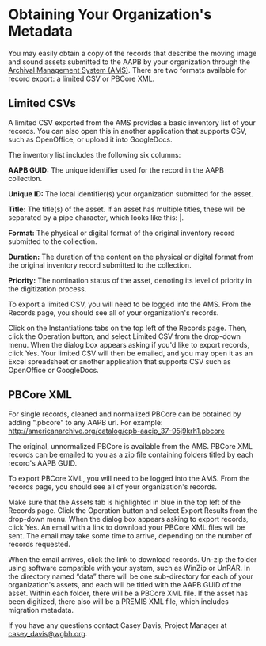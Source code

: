 # Obtaining Your Organization's Metadata

You may easily obtain a copy of the records that describe the moving image and sound assets submitted to the AAPB by your organization through the [Archival Management System (AMS)](https://ams.americanarchive.org). There are 
two formats available for record export: a limited CSV or PBCore XML.

## Limited CSVs

A limited CSV exported from the AMS provides a basic inventory list of your 
records. You can also open this in another application that supports CSV, such as OpenOffice, or upload it into GoogleDocs.

The inventory list includes the following six columns:

**AAPB GUID:** The unique identifier used for the record in the AAPB collection.

**Unique ID:** The local identifier(s) your organization submitted for the 
asset.

**Title:** The title(s) of the asset. If an asset has multiple titles, these 
will be separated by a pipe character, which looks like this: |.

**Format:** The physical or digital format of the original inventory record 
submitted to the collection.

**Duration:** The duration of the content on the physical or digital format 
from the original inventory record submitted to the collection.

**Priority:** The nomination status of the asset, denoting its level of 
priority in the digitization process.

To export a limited CSV, you will need to be logged into the AMS. From the 
Records page, you should see all of your organization's records. 

Click on the Instantiations tabs on the top left of the Records page. Then, 
click the Operation button, and select Limited CSV from the drop-down menu. 
When the dialog box appears asking if you'd like to export records, click Yes. 
Your limited CSV will then be emailed, and you may open it as an Excel 
spreadsheet or another application that supports CSV such as OpenOffice or 
GoogleDocs.

## PBCore XML

For single records, cleaned and normalized PBCore can be obtained by adding
".pbcore" to any AAPB url. For example: 
http://americanarchive.org/catalog/cpb-aacip_37-95j9krh1.pbcore

The original, unnormalized PBCore is available from the AMS. PBCore XML records 
can be emailed to you as a zip file containing folders titled by each record's 
AAPB GUID. 

To export PBCore XML, you will need to be logged into the AMS. From the records 
page, you should see all of your organization's records. 

Make sure that the Assets tab is highlighted in blue in the top left of the 
Records page. Click the Operation button and select Export Results from the 
drop-down menu. When the dialog box appears asking to export records, click 
Yes. An email with a link to download your PBCore XML files will be sent. The 
email may take some time to arrive, depending on the number of records 
requested.
 
When the email arrives, click the link to download records. Un-zip the folder 
using software compatible with your system, such as WinZip or UnRAR. In the 
directory named “data” there will be one sub-directory for each of your 
organization's assets, and each will be titled with the AAPB GUID of the asset. 
Within each folder, there will be a PBCore XML file. If the asset has been 
digitized, there also will be a PREMIS XML file, which includes migration 
metadata. 

If you have any questions contact Casey Davis, Project Manager at 
casey_davis@wgbh.org.
